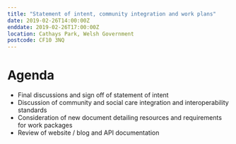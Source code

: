 ```yaml
---
title: "Statement of intent, community integration and work plans"
date: 2019-02-26T14:00:00Z
enddate: 2019-02-26T17:00:00Z
location: Cathays Park, Welsh Government
postcode: CF10 3NQ
---
```


# Agenda

- Final discussions and sign off of statement of intent
- Discussion of community and social care integration and interoperability standards 
- Consideration of new document detailing resources and requirements for work packages
- Review of website / blog and API documentation

